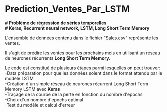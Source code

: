 # Prediction_Ventes_Par_LSTM

__# Problème de régression de séries temporelles__  
__# Keras, Recurrent neural network, LSTM, Long Short Term Memory__

L'ensemble de données contenu dans le fichier "Sales.csv" représente les ventes.  

Il s'agit de prédire les ventes pour les prochains mois en utilisant un réseau de neurones récurrents __Long  Short Term Memory.__  

Le code est constitué de plusieurs étapes parmi lesquelles on peut trouver:  
-Data préparation pour que les données soient dans le format attendu par le modèle LSTM  
-Création d'un simple réseau de neurones récurrent Long Short Term Memory LSTM avec __Keras__  
-Traçage de la courbe de la perte en fonction du nombre d'epochs  
-Choix d'un nombre d'epochs optimal  
-Test du modèle et calcul d'erreur  

